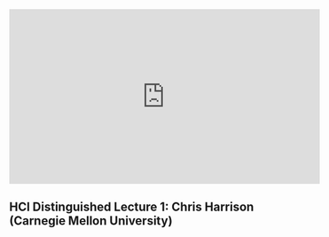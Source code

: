 <iframe width="560" height="315" src="https://www.youtube.com/embed/3fmN2PoXbOQ?start=636" frameborder="0" allow="accelerometer; autoplay; clipboard-write; encrypted-media; gyroscope; picture-in-picture" allowfullscreen></iframe>

## HCI Distinguished Lecture 1: Chris Harrison (Carnegie Mellon University)
